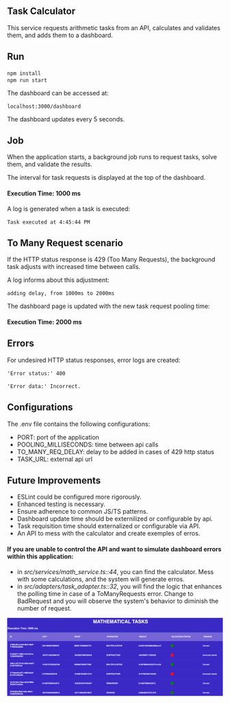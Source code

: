 ## Task Calculator

This service requests arithmetic tasks from an API, calculates and validates them, and adds them to a dashboard.

## Run
```
npm install
npm run start
```

The dashboard can be accessed at:
```
localhost:3000/dashboard
```

The dashboard updates every 5 seconds.

## Job
When the application starts, a background job runs to request tasks, solve them, and validate the results.

The interval for task requests is displayed at the top of the dashboard.

#### Execution Time: 1000 ms

A log is generated when a task is executed:
```
Task executed at 4:45:44 PM
```

## To Many Request scenario
If the HTTP status response is 429 (Too Many Requests), the background task adjusts with increased time between calls.

A log informs about this adjustment:
```
adding delay, from 1000ms to 2000ms
```

The dashboard page is updated with the new task request pooling time:
#### Execution Time: 2000 ms

## Errors
For undesired HTTP status responses, error logs are created:
```
'Error status:' 400
```
```
'Error data:' Incorrect.
```


## Configurations
The .env file contains the following configurations:

* PORT: port of the application
* POOLING_MILLISECONDS: time between api calls
* TO_MANY_REQ_DELAY: delay to be added in cases of 429 http status
* TASK_URL: external api url


## Future Improvements
* ESLint could be configured more rigorously.
* Enhanced testing is necessary.
* Ensure adherence to common JS/TS patterns.
* Dashboard update time should be externilized or configurable by api.
* Task requisition time should externalized or configurable via API.
* An API to mess with the calculator and create exemples of erros.

#### If you are unable to control the API and want to simulate dashboard errors within this application:
- in *src/services/math_service.ts::44*, you can find the calculator. Mess with some calculations, and the system will generate erros.
- in *src/adapters/task_adapter.ts::32*, you will find the logic that enhances the polling time in case of a ToManyRequests error. Change to BadRequest and you will observe the system's behavior to diminish the number of request.

![Dashoard](dash.png)
